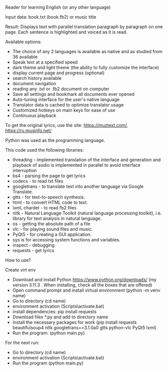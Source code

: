 Reader for learning English (or any other language)

Input data: book.txt (book.fb2) or music title

Result: Displays text with parallel translation paragraph by paragraph on one page. Each sentence is highlighted and voiced as it is read.

Available options:

* The choice of any 2 languages is available as native and as studied from 36 available
* Speak text at a specified speed
* dark theme and light theme (the ability to fully customize the interface)
* display current page and progress (optional)
* search history available
* document navigation
* reading any .txt or .fb2 document on computer
* Save all settings and bookmark all documents ever opened
* Auto-tuning interface for the user's native language
* Translator data is cached to optimize translator usage
* Customized hotkeys on main keys for ease of use
* Continuous playback

To get the original lyrics, use the site: https://muztext.com/, https://ru.musinfo.net/

Python was used as the programming language.

This code used the following libraries:
* threading - implemented translation of the interface and generation and playback of audio is implemented in parallel to avoid interface interruption
* bs4 - parsing the page to get lyrics
* codecs - to read txt files
* googletrans - to translate text into another language via Google Translate.
* gtts - for text-to-speech synthesis.
* html - to convert HTML code to text.
* lxml, chardet - to read fb2 files
* nltk - Natural Language Toolkit (natural language processing toolkit), i.e. library for text analysis in natural language.
* os - getting the absolute path of a file
* vlc - for playing sound files and music.
* PyQt5 - for creating a GUI application.
* sys is for accessing system functions and variables.
* inspect - debugging
* requests - get lyrics

How to use?

Create virt env
* Download and install Python https://www.python.org/downloads/ (my version 3.11.3 . When installing, check all the boxes that are offered)
* Open command prompt and install virtual environment (python -m venv name)
* Go to directory (cd name)
* environment activation (Scripts\activate.bat)
* install dependencies: pip install requests
* Download files *.py and add to directory name
* Install the necessary packages for work (pip install requests beautifulsoup4 nltk googletrans==3.1.0a0 gtts python-vlc PyQt5 lxml)
* Run the program: (python main.py)

For the next run:
* Go to directory (cd name)
* environment activation (Scripts\activate.bat)
* Run the program (python main.py)
